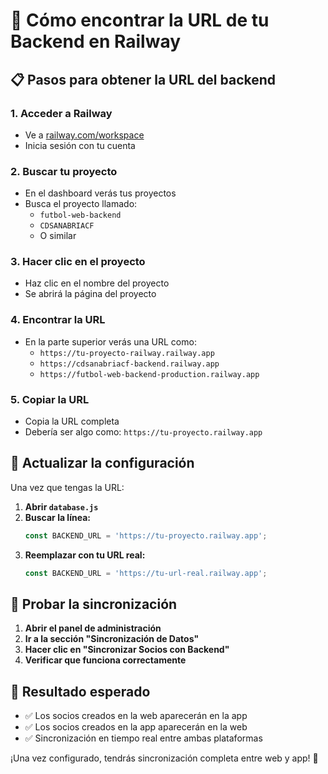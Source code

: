 # 🔗 Cómo encontrar la URL de tu Backend en Railway

## 📋 Pasos para obtener la URL del backend

### 1. **Acceder a Railway**
- Ve a [railway.com/workspace](https://railway.com/workspace)
- Inicia sesión con tu cuenta

### 2. **Buscar tu proyecto**
- En el dashboard verás tus proyectos
- Busca el proyecto llamado:
  - `futbol-web-backend`
  - `CDSANABRIACF`
  - O similar

### 3. **Hacer clic en el proyecto**
- Haz clic en el nombre del proyecto
- Se abrirá la página del proyecto

### 4. **Encontrar la URL**
- En la parte superior verás una URL como:
  - `https://tu-proyecto-railway.railway.app`
  - `https://cdsanabriacf-backend.railway.app`
  - `https://futbol-web-backend-production.railway.app`

### 5. **Copiar la URL**
- Copia la URL completa
- Debería ser algo como: `https://tu-proyecto.railway.app`

## 🔧 Actualizar la configuración

Una vez que tengas la URL:

1. **Abrir `database.js`**
2. **Buscar la línea:**
   ```javascript
   const BACKEND_URL = 'https://tu-proyecto.railway.app';
   ```
3. **Reemplazar con tu URL real:**
   ```javascript
   const BACKEND_URL = 'https://tu-url-real.railway.app';
   ```

## 🧪 Probar la sincronización

1. **Abrir el panel de administración**
2. **Ir a la sección "Sincronización de Datos"**
3. **Hacer clic en "Sincronizar Socios con Backend"**
4. **Verificar que funciona correctamente**

## 📱 Resultado esperado

- ✅ Los socios creados en la web aparecerán en la app
- ✅ Los socios creados en la app aparecerán en la web
- ✅ Sincronización en tiempo real entre ambas plataformas

¡Una vez configurado, tendrás sincronización completa entre web y app! 🚀
